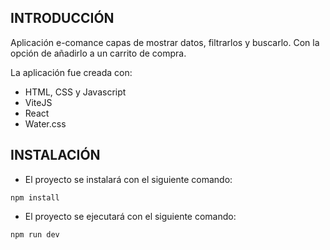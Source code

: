 ## INTRODUCCIÓN

Aplicación e-comance capas de mostrar datos, filtrarlos y buscarlo. Con la opción de añadirlo a un carrito de compra.

La aplicación fue creada con:
* HTML, CSS y Javascript
* ViteJS
* React
* Water.css

## INSTALACIÓN

* El proyecto se instalará con el siguiente comando:
```
npm install
```

* El proyecto se ejecutará con el siguiente comando:
```
npm run dev
```

